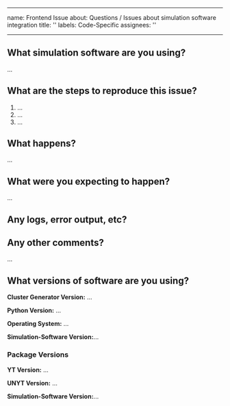 ______________________________________________________________________

name: Frontend Issue
about: Questions / Issues about simulation software integration
title: ''
labels: Code-Specific
assignees: ''

______________________________________________________________________

<!-- Thanks for reporting an issue! Please make sure you click the link above to view the issue guidelines, then fill out the blanks below. -->

## What simulation software are you using?

...

## What are the steps to reproduce this issue?

1. …
1. …
1. …

## What happens?

…

## What were you expecting to happen?

…

## Any logs, error output, etc?

<!-- If it’s long, please paste to https://gist.github.com/ and insert the link here. -->

## Any other comments?

…

## What versions of software are you using?

**Cluster Generator Version:** …

**Python Version:** …

**Operating System:** …

**Simulation-Software Version:**...

### Package Versions

**YT Version:** …

**UNYT Version:** …

**Simulation-Software Version:**...
